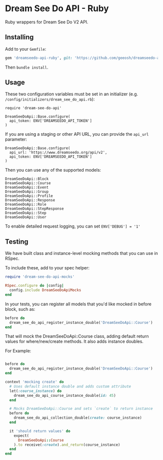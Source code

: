 # Dream See Do API - Ruby

Ruby wrappers for Dream See Do V2 API.

## Installing

Add to your `Gemfile`:

```ruby
gem 'dreamseedo-api-ruby', git: 'https://github.com/geeosh/dreamseedo-api-ruby.git'
```

Then `bundle install`.

## Usage

These two configuration variables must be set in an initializer (e.g. `/config/initializers/dream_see_do_api.rb`):

```
require 'dream-see-do-api'

DreamSeeDoApi::Base.configure(
  api_token: ENV['DREAMSEEDO_API_TOKEN']
)
```

If you are using a staging or other API URL, you can provide the `api_url` parameter:

```
DreamSeeDoApi::Base.configure(
  api_url: 'https://www.dreamseedo.org/api/v2',
  api_token: ENV['DREAMSEEDO_API_TOKEN']
)
```

Then you can use any of the supported models:

```
DreamSeeDoApi::Block
DreamSeeDoApi::Course
DreamSeeDoApi::Event
DreamSeeDoApi::Group
DreamSeeDoApi::Profile
DreamSeeDoApi::Response
DreamSeeDoApi::Role
DreamSeeDoApi::StepResponse
DreamSeeDoApi::Step
DreamSeeDoApi::User
```

To enable detailed request logging, you can set `ENV['DEBUG'] = '1'`

## Testing

We have built class and instance-level mocking methods that you can use in RSpec.

To include these, add to your spec helper:

```ruby
require 'dream-see-do-api-mocks'

RSpec.configure do |config|
  config.include DreamSeeDoApiMocks
end
```

In your tests, you can register all models that you'd like mocked in before block, such as:

```ruby
before do
  dream_see_do_api_register_instance_double('DreamSeeDoApi::Course')
end
```

That will mock the DreamSeeDoApi::Course class, adding default return values for where/new/create methods. It also adds instance doubles.

For Example:

```ruby

before do
  dream_see_do_api_register_instance_double('DreamSeeDoApi::Course')
end

context 'mocking create' do
  # Uses default instance double and adds custom attribute
  let(:course_instance) do
    dream_see_do_api_course_instance_double(id: 45)
  end

  # Mocks DreamSeeDoApi::Course and sets `create` to return instance
  before do
    dream_see_do_api_collection_double(create: course_instance)
  end

  it 'should return values' do
    expect(
      DreamSeeDoApi::Course
    ).to receive(:create).and_return(course_instance)
  end
end
```
